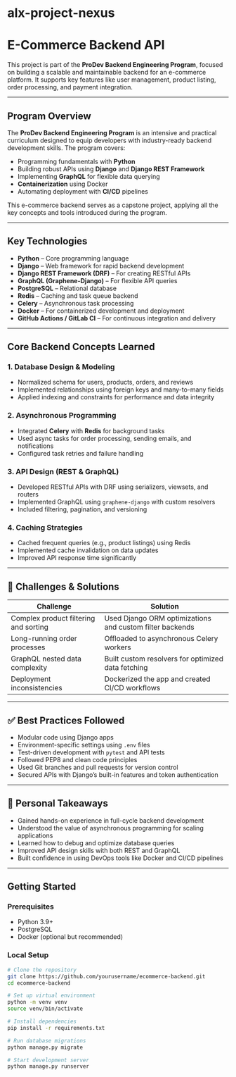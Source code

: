 # alx-project-nexus
#  E-Commerce Backend API

This project is part of the **ProDev Backend Engineering Program**, focused on building a scalable and maintainable backend for an e-commerce platform. It supports key features like user management, product listing, order processing, and payment integration.

---

##  Program Overview

The **ProDev Backend Engineering Program** is an intensive and practical curriculum designed to equip developers with industry-ready backend development skills. The program covers:

- Programming fundamentals with **Python**
- Building robust APIs using **Django** and **Django REST Framework**
- Implementing **GraphQL** for flexible data querying
- **Containerization** using Docker
- Automating deployment with **CI/CD** pipelines

This e-commerce backend serves as a capstone project, applying all the key concepts and tools introduced during the program.

---

## Key Technologies

- **Python** – Core programming language
- **Django** – Web framework for rapid backend development
- **Django REST Framework (DRF)** – For creating RESTful APIs
- **GraphQL (Graphene-Django)** – For flexible API queries
- **PostgreSQL** – Relational database
- **Redis** – Caching and task queue backend
- **Celery** – Asynchronous task processing
- **Docker** – For containerized development and deployment
- **GitHub Actions / GitLab CI** – For continuous integration and delivery

---

##  Core Backend Concepts Learned

### 1. **Database Design & Modeling**

- Normalized schema for users, products, orders, and reviews
- Implemented relationships using foreign keys and many-to-many fields
- Applied indexing and constraints for performance and data integrity

### 2. **Asynchronous Programming**

- Integrated **Celery** with **Redis** for background tasks
- Used async tasks for order processing, sending emails, and notifications
- Configured task retries and failure handling

### 3. **API Design (REST & GraphQL)**

- Developed RESTful APIs with DRF using serializers, viewsets, and routers
- Implemented GraphQL using `graphene-django` with custom resolvers
- Included filtering, pagination, and versioning

### 4. **Caching Strategies**

- Cached frequent queries (e.g., product listings) using Redis
- Implemented cache invalidation on data updates
- Improved API response time significantly

---

## 🧗 Challenges & Solutions

| Challenge | Solution |
|----------|----------|
| Complex product filtering and sorting | Used Django ORM optimizations and custom filter backends |
| Long-running order processes | Offloaded to asynchronous Celery workers |
| GraphQL nested data complexity | Built custom resolvers for optimized data fetching |
| Deployment inconsistencies | Dockerized the app and created CI/CD workflows |

---

## ✅ Best Practices Followed

- Modular code using Django apps
- Environment-specific settings using `.env` files
- Test-driven development with `pytest` and API tests
- Followed PEP8 and clean code principles
- Used Git branches and pull requests for version control
- Secured APIs with Django’s built-in features and token authentication

---

## 🧾 Personal Takeaways

- Gained hands-on experience in full-cycle backend development
- Understood the value of asynchronous programming for scaling applications
- Learned how to debug and optimize database queries
- Improved API design skills with both REST and GraphQL
- Built confidence in using DevOps tools like Docker and CI/CD pipelines

---

##  Getting Started

### Prerequisites

- Python 3.9+
- PostgreSQL
- Docker (optional but recommended)

### Local Setup

```bash
# Clone the repository
git clone https://github.com/yourusername/ecommerce-backend.git
cd ecommerce-backend

# Set up virtual environment
python -m venv venv
source venv/bin/activate

# Install dependencies
pip install -r requirements.txt

# Run database migrations
python manage.py migrate

# Start development server
python manage.py runserver


